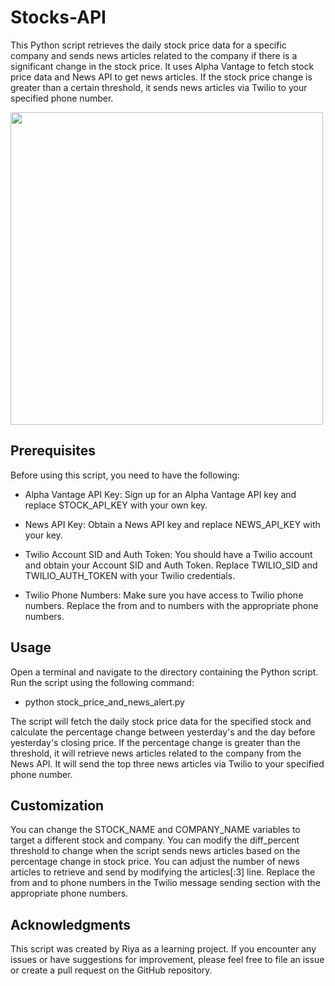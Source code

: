 # Stocks-API
This Python script retrieves the daily stock price data for a specific company and sends news articles related to the company if there is a significant change in the stock price. It uses Alpha Vantage to fetch stock price data and News API to get news articles. If the stock price change is greater than a certain threshold, it sends news articles via Twilio to your specified phone number.

<img src = "https://github.com/RiyaChhikara/API-Projects-/assets/115228191/d09d9051-5c27-4cbb-b55f-cf0d4225986e" width="500"/>

## Prerequisites
Before using this script, you need to have the following:

- Alpha Vantage API Key: Sign up for an Alpha Vantage API key and replace STOCK_API_KEY with your own key.

- News API Key: Obtain a News API key and replace NEWS_API_KEY with your key.

- Twilio Account SID and Auth Token: You should have a Twilio account and obtain your Account SID and Auth Token. Replace TWILIO_SID and TWILIO_AUTH_TOKEN with your Twilio credentials.

- Twilio Phone Numbers: Make sure you have access to Twilio phone numbers. Replace the from and to numbers with the appropriate phone numbers.

## Usage
Open a terminal and navigate to the directory containing the Python script.
Run the script using the following command:
- python stock_price_and_news_alert.py
  
The script will fetch the daily stock price data for the specified stock and calculate the percentage change between yesterday's and the day before yesterday's closing price.
If the percentage change is greater than the threshold, it will retrieve news articles related to the company from the News API.
It will send the top three news articles via Twilio to your specified phone number.

## Customization
You can change the STOCK_NAME and COMPANY_NAME variables to target a different stock and company.
You can modify the diff_percent threshold to change when the script sends news articles based on the percentage change in stock price.
You can adjust the number of news articles to retrieve and send by modifying the articles[:3] line.
Replace the from and to phone numbers in the Twilio message sending section with the appropriate phone numbers.

## Acknowledgments
This script was created by Riya as a learning project.
If you encounter any issues or have suggestions for improvement, please feel free to file an issue or create a pull request on the GitHub repository.

